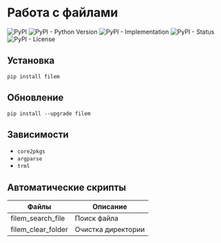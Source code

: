 # Работа с файлами

![PyPI](https://img.shields.io/pypi/v/filem)
![PyPI - Python Version](https://img.shields.io/pypi/pyversions/filem)
![PyPI - Implementation](https://img.shields.io/pypi/implementation/filem)
![PyPI - Status](https://img.shields.io/pypi/status/filem)
![PyPI - License](https://img.shields.io/pypi/l/filem)

## Установка

```shell script
pip install filem
```

## Обновление

```shell script
pip install --upgrade filem
```

## Зависимости

- `core2pkgs`
- `argparse`
- `trml`

## Автоматические скрипты

| Файлы | Описание|
| ----- | ------- |
| filem_search_file | Поиск файла |
| filem_clear_folder | Очистка директории |